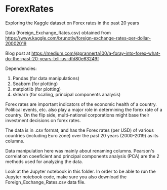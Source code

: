 # ForexRates
Exploring the Kaggle dataset on Forex rates in the past 20 years

Data (Foreign_Exchange_Rates.csv) obtained from https://www.kaggle.com/brunotly/foreign-exchange-rates-per-dollar-20002019

Blog post at https://medium.com/@prannerta100/a-foray-into-forex-what-do-the-past-20-years-tell-us-dfd80e63249f

Dependencies:
1. Pandas (for data manipulations)
2. Seaborn (for plotting)
3. matplotlib (for plotting)
4. sklearn (for scaling, principal components analysis)

Forex rates are important indicators of the economic health of a country. Political events, etc. also play a major role in determining the forex rate of a country. On the flip side, multi-national corporations might base their investment decisions on forex rates. 

The data is in .csv format, and has the Forex rates (per USD) of various countries (including Euro zone) over the past 20 years (2000-2019) as its columns. 

Data manipulation here was mainly about renaming columns. Pearson's correlation coeeficient and principal components analysis (PCA) are the 2 methods used for analyzing the data.

Look at the Jupyter notebook in this folder. In order to be able to run the Jupyter notebook code, make sure you also download the Foreign_Exchange_Rates.csv data file.

